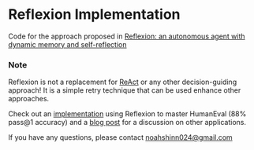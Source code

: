# Reflexion Implementation

Code for the approach proposed in [Reflexion: an autonomous agent with dynamic memory and self-reflection](https://arxiv.org/abs/2303.11366)

### Note
Reflexion is not a replacement for [ReAct](https://github.com/ysymyth/ReAct) or any other decision-guiding approach! It is a simple retry technique that can be used enhance other approaches.

Check out an [implementation](https://github.com/noahshinn024/reflexion-human-eval) using Reflexion to master HumanEval (88% pass@1 accuracy) and a [blog post](https://nanothoughts.substack.com/p/reflecting-on-reflexion) for a discussion on other applications.

If you have any questions, please contact [noahshinn024@gmail.com](noahshinn024@gmail.com)
